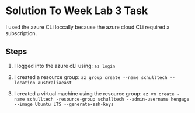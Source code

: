 # Solution To Week Lab 3 Task

I used the azure CLi loccally because the azure cloud CLi required a subscription.

## Steps

1. I logged into the azure cLI using: `az login`

2. I created a resource group: `az group create --name schulltech --location australiaeast`

3. I created a virtual machine using the resource group: `az vm create -name schulltech -resource-group schulltech --admin-username hengage --image Ubuntu LTS --generate-ssh-keys`
